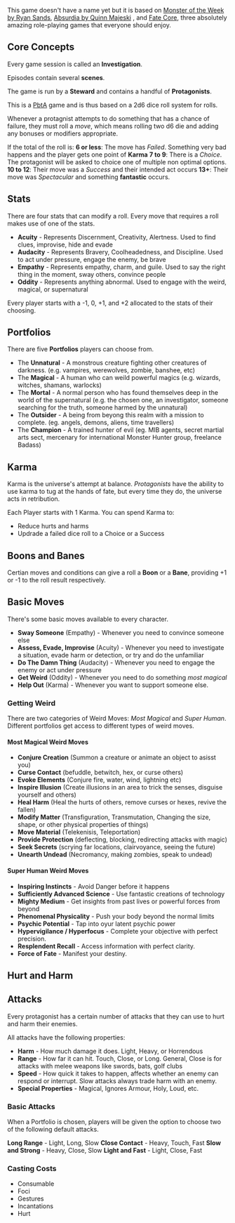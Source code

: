 This game doesn't have a name yet but it is based on [Monster of the Week by Ryan Sands](https://en.wikipedia.org/wiki/Monster_of_the_Week), [Absurdia by Quinn Majeski](https://quinnm.itch.io/absurdia) , and [Fate Core](https://fate-srd.com/fate-core/basics), three absolutely amazing role-playing games that everyone should enjoy.

## Core Concepts

Every game session is called an **Investigation**.

Episodes contain several **scenes**.

The game is run by a **Steward** and contains a handful of **Protagonists**.

This is a [PbtA](https://en.wikipedia.org/wiki/Powered_by_the_Apocalypse) game and is thus based on a 2d6 dice roll system for rolls.

Whenever a protagnist attempts to do something that has a chance of failure, they must roll a _move_, which means rolling two d6 die and adding any bonuses or modifiers appropriate.

If the total of the roll is:
**6 or less**: The move has _Failed_. Something very bad happens and the player gets one point of **Karma**
**7 to 9**: There is a _Choice_. The protagonist will be asked to choice one of multiple non optimal options.
**10 to 12**: Their move was a _Success_ and their intended act occurs
**13+**: Their move was _Spectacular_ and something **fantastic** occurs.

## Stats

There are four stats that can modify a roll. Every move that requires a roll makes use of one of the stats.

- **Acuity** - Represents Discernment, Creativity, Alertness. Used to find clues, improvise, hide and evade
- **Audacity** - Represents Bravery, Coolheadedness, and Discipline. Used to act under pressure, engage the enemy, be brave
- **Empathy** - Represents empathy, charm, and guile. Used to say the right thing in the moment, sway others, convince people
- **Oddity** - Represents anything abnormal. Used to engage with the weird, magical, or supernatural

Every player starts with a -1, 0, +1, and +2 allocated to the stats of their choosing.

## Portfolios

There are five **Portfolios** players can choose from.

- The **Unnatural** - A monstrous creature fighting other creatures of darkness. (e.g. vampires, werewolves, zombie, banshee, etc)
- The **Magical** - A human who can weild powerful magics (e.g. wizards, witches, shamans, warlocks)
- The **Mortal** - A normal person who has found themselves deep in the world of the supernatural (e.g. the chosen one, an investigator, someone searching for the truth, someone harmed by the unnatural)
- The **Outsider** - A being from beyong this realm with a mission to complete. (eg. angels, demons, aliens, time travellers)
- The **Champion** - A trained hunter of evil (eg. MIB agents, secret martial arts sect, mercenary for international Monster Hunter group, freelance Badass)

## Karma

Karma is the universe's attempt at balance. _Protagonists_ have the ability to use karma to tug at the hands of fate, but every time they do, the universe acts in retribution.

Each Player starts with 1 Karma. You can spend Karma to:

- Reduce hurts and harms
- Updrade a failed dice roll to a Choice or a Success

## Boons and Banes

Certian moves and conditions can give a roll a **Boon** or a **Bane**, providing +1 or -1 to the roll result respectively.

## Basic Moves

There's some basic moves available to every character.

- **Sway Someone** (Empathy) - Whenever you need to convince someone else
- **Assess, Evade, Improvise** (Acuity) - Whenever you need to investigate a situation, evade harm or detection, or try and do the unfamiliar
- **Do The Damn Thing** (Audacity) - Whenever you need to engage the enemy or act under pressure
- **Get Weird** (Oddity) - Whenever you need to do something _most magical_
- **Help Out** (Karma) - Whenever you want to support someone else.

### Getting Weird

There are two categories of Weird Moves: _Most Magical_ and _Super Human_. Different portfolios get access to different types of weird moves.

#### Most Magical Weird Moves

- **Conjure Creation** (Summon a creature or animate an object to asisst you)
- **Curse Contact** (befuddle, betwitch, hex, or curse others)
- **Evoke Elements** (Conjure fire, water, wind, lightning etc)
- **Inspire Illusion** (Create illusions in an area to trick the senses, disguise yourself and others)
- **Heal Harm** (Heal the hurts of others, remove curses or hexes, revive the fallen)
- **Modify Matter** (Transfiguration, Transmutation, Changing the size, shape, or other physical properties of things)
- **Move Material** (Telekenisis, Teleportation)
- **Provide Protection** (deflecting, blocking, redirecting attacks with magic)
- **Seek Secrets** (scrying far locations, clairvoyance, seeing the future)
- **Unearth Undead** (Necromancy, making zombies, speak to undead)

#### Super Human Weird Moves

- **Inspiring Instincts** - Avoid Danger before it happens
- **Sufficiently Advanced Science** - Use fantastic creations of technology
- **Mighty Medium** - Get insights from past lives or powerful forces from beyond
- **Phenomenal Physicality** - Push your body beyond the normal limits
- **Psychic Potential** - Tap into oyur latent psychic power
- **Hypervigilance / Hyperfocus** - Complete your objective with perfect precision.
- **Resplendent Recall** - Access information with perfect clarity.
- **Force of Fate** - Manifest your destiny.

## Hurt and Harm

## Attacks

Every protagonist has a certain number of attacks that they can use to hurt and harm their enemies.

All attacks have the following properties:

- **Harm** - How much damage it does. Light, Heavy, or Horrendous
- **Range** - How far it can hit. Touch, Close, or Long. General, Close is for attacks with melee weapons like swords, bats, golf clubs
- **Speed** - How quick it takes to happen, affects whether an enemy can respond or interrupt. Slow attacks always trade harm with an enemy.
- **Special Properties** - Magical, Ignores Armour, Holy, Loud, etc.

### Basic Attacks

When a Portfolio is chosen, players will be given the option to choose two of the following default attacks.

**Long Range** - Light, Long, Slow
**Close Contact** - Heavy, Touch, Fast
**Slow and Strong** - Heavy, Close, Slow
**Light and Fast** - Light, Close, Fast

### Casting Costs
- Consumable
- Foci
- Gestures
- Incantations
- Hurt